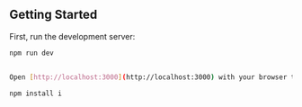 ## Getting Started

First, run the development server:

```bash
npm run dev


Open [http://localhost:3000](http://localhost:3000) with your browser to see the result.

npm install i

```
